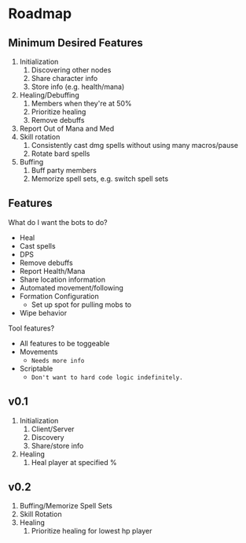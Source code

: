 # Roadmap

## Minimum Desired Features

1. Initialization
   1. Discovering other nodes
   2. Share character info
   3. Store info (e.g. health/mana)
2. Healing/Debuffing
   1. Members when they're at 50%
   2. Prioritize healing
   3. Remove debuffs
3. Report Out of Mana and Med
4. Skill rotation
   1. Consistently cast dmg spells without using many macros/pause
   2. Rotate bard spells
5. Buffing
   1. Buff party members
   2. Memorize spell sets, e.g. switch spell sets

## Features

What do I want the bots to do?

- Heal
- Cast spells
- DPS
- Remove debuffs
- Report Health/Mana
- Share location information
- Automated movement/following
- Formation Configuration
  - Set up spot for pulling mobs to
- Wipe behavior

Tool features?

- All features to be toggeable
- Movements 
  - `Needs more info`
- Scriptable
  - `Don't want to hard code logic indefinitely.`

## v0.1

1. Initialization
   1. Client/Server
   2. Discovery
   3. Share/store info
2. Healing
   1. Heal player at specified %

## v0.2

1. Buffing/Memorize Spell Sets
2. Skill Rotation
3. Healing
   1. Prioritize healing for lowest hp player